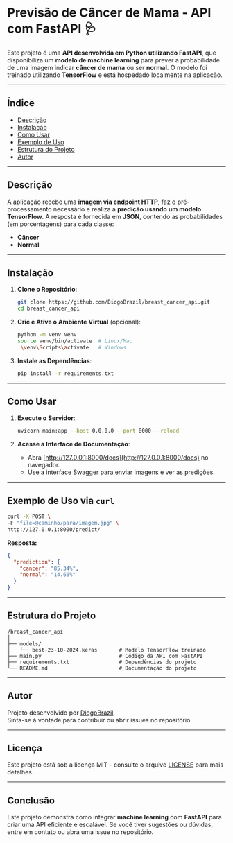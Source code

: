 
# **Previsão de Câncer de Mama - API com FastAPI** 🩺

Este projeto é uma **API desenvolvida em Python utilizando FastAPI**, que disponibiliza um **modelo de machine learning** para prever a probabilidade de uma imagem indicar **câncer de mama** ou ser **normal**. O modelo foi treinado utilizando **TensorFlow** e está hospedado localmente na aplicação.

---

## **Índice**
- [Descrição](#descrição)
- [Instalação](#instalação)
- [Como Usar](#como-usar)
- [Exemplo de Uso](#exemplo-de-uso)
- [Estrutura do Projeto](#estrutura-do-projeto)
- [Autor](#autor)

---

## **Descrição**

A aplicação recebe uma **imagem via endpoint HTTP**, faz o pré-processamento necessário e realiza a **predição usando um modelo TensorFlow**. A resposta é fornecida em **JSON**, contendo as probabilidades (em porcentagens) para cada classe:
- **Câncer**
- **Normal**

---

## **Instalação**

1. **Clone o Repositório**:
   ```bash
   git clone https://github.com/DiogoBrazil/breast_cancer_api.git
   cd breast_cancer_api
   ```

2. **Crie e Ative o Ambiente Virtual** (opcional):
   ```bash
   python -m venv venv
   source venv/bin/activate  # Linux/Mac
   .\venv\Scripts\activate   # Windows
   ```

3. **Instale as Dependências**:
   ```bash
   pip install -r requirements.txt
   ```

---

## **Como Usar**

1. **Execute o Servidor**:
   ```bash
   uvicorn main:app --host 0.0.0.0 --port 8000 --reload
   ```

2. **Acesse a Interface de Documentação**:
   - Abra [http://127.0.0.1:8000/docs](http://127.0.0.1:8000/docs) no navegador.
   - Use a interface Swagger para enviar imagens e ver as predições.

---

## **Exemplo de Uso via `curl`**

```bash
curl -X POST \
-F "file=@caminho/para/imagem.jpg" \
http://127.0.0.1:8000/predict/
```

**Resposta:**
```json
{
  "prediction": {
    "cancer": "85.34%",
    "normal": "14.66%"
  }
}
```

---

## **Estrutura do Projeto**

```
/breast_cancer_api
│
├── models/
│   └── best-23-10-2024.keras       # Modelo TensorFlow treinado
├── main.py                         # Código da API com FastAPI
├── requirements.txt                # Dependências do projeto
└── README.md                       # Documentação do projeto
```

---

## **Autor**

Projeto desenvolvido por [DiogoBrazil](https://github.com/DiogoBrazil).  
Sinta-se à vontade para contribuir ou abrir issues no repositório.

---

## **Licença**

Este projeto está sob a licença MIT - consulte o arquivo [LICENSE](LICENSE) para mais detalhes.

---

## **Conclusão**

Este projeto demonstra como integrar **machine learning** com **FastAPI** para criar uma API eficiente e escalável. Se você tiver sugestões ou dúvidas, entre em contato ou abra uma issue no repositório.
